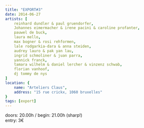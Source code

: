 ```yaml
---
title: "EXPORT#3"
date: 2014-06-27
artists: [
    reinhard dundler & paul gruendorfer,
    Johannes eimermacher & irene pacini & caroline profanter,
    pauwel de buck,
    laura mello,
    max bogner & rosi rehformen,
    lale rodgarkia-dara & anna steiden,
    audrey lauro & pak yan lau,
    ingrid schmoliner & juan parra,
    yannick franck,
    tamara wilhelm & daniel lercher & vinzenz schwab,
    florian vanhoof,
    dj tommy de nys
]
location: {
    name: "Arteliers Claus",
    address: "15 rue crickx, 1060 bruxelles"
}
tags: [export]
---
```

doors: 20.00h / begin: 21.00h (sharp!)  
entry: 3€

